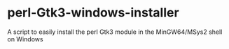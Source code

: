 # perl-Gtk3-windows-installer
A script to easily install the perl Gtk3 module in the MinGW64/MSys2 shell on Windows
